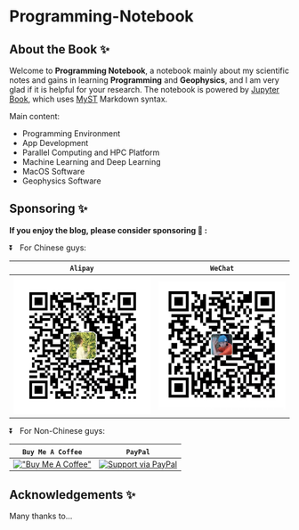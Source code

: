 
# Programming-Notebook

## About the Book ✨

Welcome to **Programming Notebook**, a notebook mainly about my scientific notes and gains in learning **Programming** and **Geophysics**, and I am very glad if it is helpful for your research. The notebook is powered by [Jupyter Book](https://jupyterbook.org/en/stable/intro.html), which uses [MyST](https://sphinx-design.readthedocs.io/en/sbt-theme/grids.html) Markdown syntax.

Main content:

- Programming Environment
- App Development
- Parallel Computing and HPC Platform
- Machine Learning and Deep Learning
- MacOS Software
- Geophysics Software


## Sponsoring ✨
**If you enjoy the blog, please consider sponsoring 🍿 :**

⏬ &nbsp; For Chinese guys:

| `Alipay` | `WeChat` | 
| --- | --- | 
| ![Alipay](./book/intro_files/Alipay.jpg)| ![WeChat](./book/intro_files/WeChat.jpg)| 



⏬ &nbsp; For Non-Chinese guys:

| `Buy Me A Coffee` | `PayPal` | 
| --- | --- | 
| [!["Buy Me A Coffee"](https://user-images.githubusercontent.com/1376749/120938564-50c59780-c6e1-11eb-814f-22a0399623c5.png)](https://www.buymeacoffee.com/yinfu) | [![Support via PayPal](https://cdn.jsdelivr.net/gh/twolfson/paypal-github-button@1.0.0/dist/button.svg )](https://www.paypal.me/yinfu123) |



## Acknowledgements ✨
Many thanks to...

